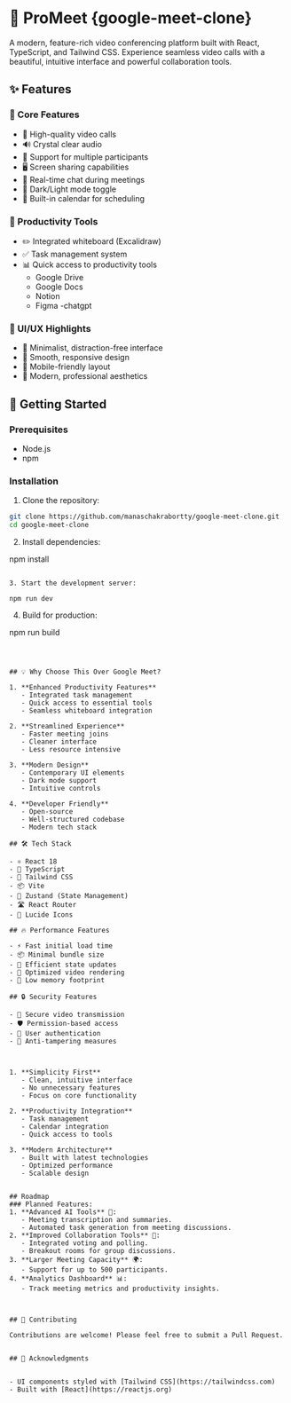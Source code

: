 # 🎥 ProMeet {google-meet-clone}

A modern, feature-rich video conferencing platform built with React, TypeScript, and Tailwind CSS. Experience seamless video calls with a beautiful, intuitive interface and powerful collaboration tools.

## ✨ Features

### 🎯 Core Features
- 🎥 High-quality video calls
- 🔊 Crystal clear audio
- 👥 Support for multiple participants
- 🖥️ Screen sharing capabilities
- 💬 Real-time chat during meetings
- 🌙 Dark/Light mode toggle
- 📅 Built-in calendar for scheduling

### 💪 Productivity Tools
- ✏️ Integrated whiteboard (Excalidraw)
- ✅ Task management system
- 📊 Quick access to productivity tools
  - Google Drive
  - Google Docs
  - Notion
  - Figma
  -chatgpt

### 🎨 UI/UX Highlights
- 🎯 Minimalist, distraction-free interface
- 🚀 Smooth, responsive design
- 📱 Mobile-friendly layout
- 🎨 Modern, professional aesthetics

## 🚀 Getting Started

### Prerequisites
- Node.js 
- npm 

### Installation

1. Clone the repository:
```bash
git clone https://github.com/manaschakrabortty/google-meet-clone.git
cd google-meet-clone
```

2. Install dependencies:

npm install
```

3. Start the development server:

npm run dev
```

4. Build for production:

npm run build
```



## 💡 Why Choose This Over Google Meet?

1. **Enhanced Productivity Features**
   - Integrated task management
   - Quick access to essential tools
   - Seamless whiteboard integration

2. **Streamlined Experience**
   - Faster meeting joins
   - Cleaner interface
   - Less resource intensive

3. **Modern Design**
   - Contemporary UI elements
   - Dark mode support
   - Intuitive controls

4. **Developer Friendly**
   - Open-source
   - Well-structured codebase
   - Modern tech stack

## 🛠️ Tech Stack

- ⚛️ React 18
- 📘 TypeScript
- 🎨 Tailwind CSS
- 📦 Vite
- 🔄 Zustand (State Management)
- 🛣️ React Router
- 🎯 Lucide Icons

## 🔥 Performance Features

- ⚡ Fast initial load time
- 📦 Minimal bundle size
- 🔄 Efficient state updates
- 🎯 Optimized video rendering
- 💾 Low memory footprint

## 🔒 Security Features

- 🔐 Secure video transmission
- 🛡️ Permission-based access
- 🔑 User authentication
- 🚫 Anti-tampering measures



1. **Simplicity First**
   - Clean, intuitive interface
   - No unnecessary features
   - Focus on core functionality

2. **Productivity Integration**
   - Task management
   - Calendar integration
   - Quick access to tools

3. **Modern Architecture**
   - Built with latest technologies
   - Optimized performance
   - Scalable design


## Roadmap
### Planned Features:
1. **Advanced AI Tools** 🧠:
   - Meeting transcription and summaries.
   - Automated task generation from meeting discussions.
2. **Improved Collaboration Tools** 🤝:
   - Integrated voting and polling.
   - Breakout rooms for group discussions.
3. **Larger Meeting Capacity** 🌍:
   - Support for up to 500 participants.
4. **Analytics Dashboard** 📊:
   - Track meeting metrics and productivity insights.



## 🤝 Contributing

Contributions are welcome! Please feel free to submit a Pull Request.


## 🙏 Acknowledgments


- UI components styled with [Tailwind CSS](https://tailwindcss.com)
- Built with [React](https://reactjs.org)
